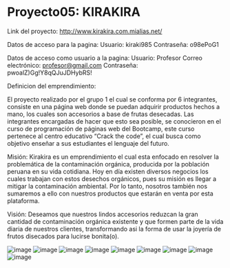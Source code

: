 # Proyecto05: KIRAKIRA

Link del proyecto: http://www.kirakira.com.mialias.net/

Datos de acceso para la pagina:
       Usuario: kiraki985
       Contraseña: o98ePoG1
       
Datos de acceso como usuario a la pagina:
       Usuario: Profesor
       Correo electrónico: profesor@gmail.com
       Contraseña: pwoalZ)Gg!Y8qQJuJDHybRS!
       
Definicion del emprendimiento:

  El proyecto realizado por el grupo 1 el cual se conforma por 6 integrantes, consiste en una página web donde se puedan adquirir productos hechos a mano, los cuales son accesorios a base de frutas desecadas. Las integrantes encargadas de hacer que esto sea posible, se conocieron en el curso de programación de páginas web del Bootcamp, este curso pertenece al centro educativo “Crack the code”, el cual busca como objetivo enseñar a sus estudiantes el lenguaje del futuro.
 
 Misión:
  Kirakira es un emprendimiento el cual esta enfocado en resolver la problemática de la contaminación orgánica, producida por la población peruana en su vida cotidiana. Hoy en día existen diversos negocios los cuales trabajan con estos desechos orgánicos, pues su misión es llegar a mitigar la contaminación ambiental. Por lo tanto, nosotros también nos sumaremos a ello con nuestros productos que estarán en venta por esta plataforma.
 
 Visión:
  Deseamos que nuestros lindos accesorios reduzcan la gran cantidad de contaminación orgánica existente y que formen parte de la vida diaria de nuestros clientes, transformando asi la forma de usar la joyería de frutos disecados para lucirse bonita(o).
  
![image](https://user-images.githubusercontent.com/94057221/155739371-75543f1c-8e59-4a4b-9dac-23530b02c4e6.png)
![image](https://user-images.githubusercontent.com/94057221/155739443-3aa03b58-b160-48ff-a52a-1a924c2b922d.png)
![image](https://user-images.githubusercontent.com/94057221/155739550-68ee1a21-7485-4046-ad39-30eaac060ff2.png)
![image](https://user-images.githubusercontent.com/94057221/155739610-92097055-40d3-47ab-bef3-98b6c08e6e98.png)
![image](https://user-images.githubusercontent.com/94057221/155739759-dade59cc-817e-49e6-98a4-9a5777356d88.png)
![image](https://user-images.githubusercontent.com/94057221/155739867-61cef6cf-967e-4291-a469-c22a3a26fccb.png)
![image](https://user-images.githubusercontent.com/94057221/155739971-3b6826b2-8694-4077-b1ed-71daaffc9cfa.png)
![image](https://user-images.githubusercontent.com/94057221/155740243-8fa45cfb-cb18-4c96-b81a-3556b368363e.png)
![image](https://user-images.githubusercontent.com/94057221/155740313-fb632252-9ff8-41ad-8ec4-cb11f07ae8a7.png)
